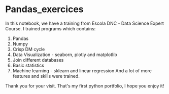 # Pandas_exercices

In this notebook, we have a training from Escola DNC - Data Science Expert Course. I trained programs which contains:

1. Pandas
2. Numpy
3. Crisp DM cycle
4. Data Visualization - seaborn, plotly and matplotlib
5. Join different databases
6. Basic statistics
7. Machine learning - sklearn and linear regression
And a lot of more features and skills were trained. 

Thank you for your visit. That's my first python portfolio, I hope you enjoy it!
